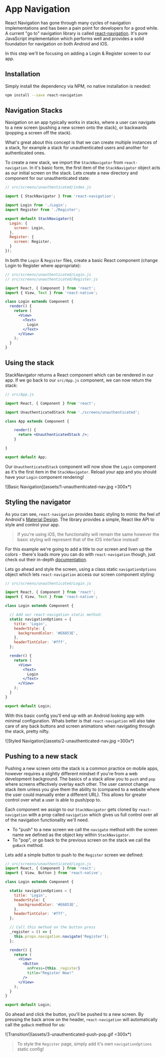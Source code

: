 # App Navigation

React Navigation has gone through many cycles of navigation implementations and has been a pain point for developers for a good while.
A current "go to" navigation library is called [react-navigation](https://reactnavigation.org/). It's pure JavaScript implementation
which performs well and provides a solid foundation for navigation on both Android and iOS.

In this step we'll be focusing on adding a Login & Register screen to our app.

## Installation

Simply install the dependency via NPM, no native installation is needed:

```bash
npm install --save react-navigation
```

## Navigation Stacks

Navigation on an app typically works in stacks, where a user can navigate to a new screen (pushing a new screen onto the stack), or backwards (popping
a screen off the stack).

What's great about this concept is that we can create multiple instances of a stack, for example a stack for unauthenticated users and another for
authenticated ones.

To create a new stack, we import the `StackNavigator` from `react-navigation`. In it's basic form, the first item of the `StackNavigator` object
acts as our initial screen on the stack. Lets create a new directory and component for our unauthenticated state:

```js
// src/screens/unauthenticated/index.js

import { StackNavigator } from 'react-navigation';

import Login from './Login';
import Register from './Register';

export default StackNavigator({
  Login: {
    screen: Login,
  },
  Register: {
    screen: Register,
  }
});
```

In both the `Login` & `Register` files, create a basic React component (change Login to Register where appropriate):

```jsx
// src/screens/unauthenticated/Login.js
// src/screens/unauthenticated/Register.js

import React, { Component } from 'react';
import { View, Text } from 'react-native';

class Login extends Component {
  render() {
    return (
      <View>
        <Text>
          Login
        </Text>
      </View>
    );
  }
}
```

## Using the stack

StackNavigator returns a React component which can be rendered in our app. If we go back to our `src/App.js` component, we can now return
the stack:

```jsx
// src/App.js

import React, { Component } from 'react';

import UnauthenticatedStack from './screens/unauthenticated';

class App extends Component {

    render() {
      return <UnauthenticatedStack />;
    }

}

export default App;
```

Our `UnauthenticatedStack` component will now show the `Login` component as it's the first item in the `StackNavigator`. Reload your app and you
should have your `Login` component rendering!

![Basic Navigation](assets/1-unauthenticated-nav.jpg =300x*)

## Styling the navigator

As you can see, `react-navigation` provides basic styling to mimic the feel of Android's [Material Design](https://material.io). The
library provides a simple, React like API to style and control your app.

> If you're using iOS, the functionality will remain the same however the basic styling will represent that of the iOS interface instead!

For this example we're going to add a title to our screen and liven up the colors - there's loads more you can do with `react-navigation` though,
just check out their in-depth [documentation](https://reactnavigation.org/docs/getting-started.html).

Lets go ahead and style the screen, using a class static `navigationOptions` object which lets `react-navigation` access our screen component styling:

```jsx
// src/screens/unauthenticated/Login.js

import React, { Component } from 'react';
import { View, Text } from 'react-native';

class Login extends Component {

  // Add our react-navigation static method:
  static navigationOptions = {
    title: 'Login',
    headerStyle: {
      backgroundColor: '#E6853E',
    },
    headerTintColor: '#fff',
  };

  render() {
    return (
      <View>
        <Text>
          Login
        </Text>
      </View>
    );
  }
}

export default Login;
```

With this basic config you'll end up with an Android looking app with minimal configuration. Whats better is that `react-navigation` will also
take care of any back buttons and screen animations when navigating through the stack, pretty nifty.

![Styled Navigation](assets/2-unauthenticated-nav.jpg =300x*)

## Pushing to a new stack

Pushing a new screen onto the stack is a common practice on mobile apps, however requires a slightly different mindset if you're from a web development
background. The basics of a stack allow you to `push` and `pop` where screens effectively overlay each other. The user cannot change stack item
unless you give them the ability to (compared to a website where the user could manually enter a different URL). This allows for greater
control over what a user is able to push/pop to.

Each component we assign to our `StackNavigator` gets cloned by `react-navigation` with a prop called `navigation` which gives us full control over
all of the navigation functionality we'll need.

- To "push" to a new screen we call the `navigate` method with the screen name we defined as the object key within `StackNavigator`.
- To "pop", or go back to the previous screen on the stack we call the `goBack` method.

Lets add a simple button to push to the `Register` screen we defined:

```jsx
// src/screens/unauthenticated/Login.js
import React, { Component } from 'react';
import { View, Button } from 'react-native';

class Login extends Component {

  static navigationOptions = {
    title: 'Login',
    headerStyle: {
      backgroundColor: '#E6853E',
    },
    headerTintColor: '#fff',
  };

  // Call this method on the button press
  _register = () => {
    this.props.navigation.navigate('Register');
  };

  render() {
    return (
      <View>
        <Button
          onPress={this._register}
          title="Register Now!"
        />
      </View>
    );
  }
}

export default Login;
```

Go ahead and click the button, you'll be pushed to a new screen. By pressing the back arrow on the header, `react-navigation` will automatically
call the `goBack` method for us:

![Transition!](assets/3-unauthenticated-push-pop.gif =300x*)

> To style the `Register` page, simply add it's own `navigationOptions` static config!

